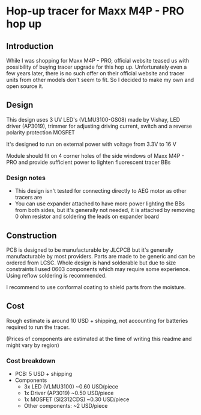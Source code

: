 # Hop-up tracer for Maxx M4P - PRO hop up

## Introduction

While I was shopping for Maxx M4P - PRO, official website teased us with possibility of buying tracer upgrade for this hop up. Unfortunately even a few years later, there is no such offer on their official website and tracer units from other models don't seem to fit. So I decided to make my own and open source it.

## Design

This design uses 3 UV LED's (VLMU3100-GS08) made by Vishay, LED driver (AP3019), trimmer for adjusting driving current, switch and a reverse polarity protection MOSFET

It's designed to run on external power with voltage from 3.3V to 16 V

Module should fit on 4 corner holes of the side windows of Maxx M4P - PRO and provide sufficient power to lighten fluorescent tracer BBs

### Design notes

- This design isn't tested for connecting directly to AEG motor as other tracers are
- You can use expander attached to have more power lighting the BBs from both sides, but it's generally not needed, it is attached by removing 0 ohm resistor and soldering the leads on expander board

## Construction

PCB is designed to be manufacturable by JLCPCB but it's generally manufacturable by most providers. Parts are made to be generic and can be ordered from LCSC. Whole design is hand solderable but due to size constraints I used 0603 components which may require some experience. Using reflow soldering is recommended. 

I recommend to use conformal coating to shield parts from the moisture.

## Cost

Rough estimate is around 10 USD + shipping, not accounting for batteries required to run the tracer.

(Prices of components are estimated at the time of writing this readme and might vary by region)

### Cost breakdown

- PCB: 5 USD + shipping
- Components
    - 3x LED (VLMU3100) ~0.60 USD/piece
    - 1x Driver (AP3019) ~0.50 USD/piece
    - 1x MOSFET (SI2312CDS) ~0.30 USD/piece
    - Other components: ~2 USD/piece